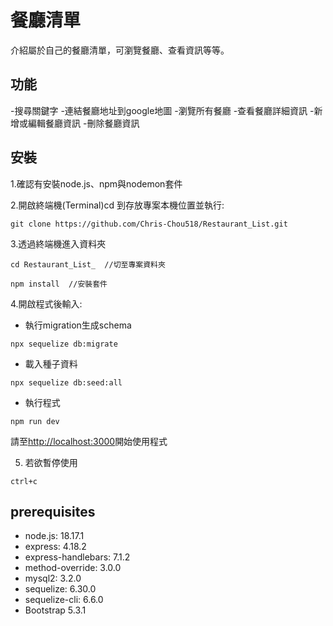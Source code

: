# 餐廳清單 

介紹屬於自己的餐廳清單，可瀏覽餐廳、查看資訊等等。

## 功能
-搜尋關鍵字
-連結餐廳地址到google地圖
-瀏覽所有餐廳
-查看餐廳詳細資訊
-新增或編輯餐廳資訊
-刪除餐廳資訊


## 安裝
1.確認有安裝node.js、npm與nodemon套件

2.開啟終端機(Terminal)cd 到存放專案本機位置並執行:

```
git clone https://github.com/Chris-Chou518/Restaurant_List.git
```

3.透過終端機進入資料夾

```
cd Restaurant_List_  //切至專案資料夾
```

```
npm install  //安裝套件
```

4.開啟程式後輸入:
- 執行migration生成schema
```
npx sequelize db:migrate
```
- 載入種子資料
```
npx sequelize db:seed:all  
```
- 執行程式
```
npm run dev  
```

請至[http://localhost:3000](http://localhost:3000)開始使用程式

5. 若欲暫停使用
```
ctrl+c
```
## prerequisites
- node.js: 18.17.1
- express: 4.18.2
- express-handlebars: 7.1.2
- method-override: 3.0.0
- mysql2: 3.2.0
- sequelize: 6.30.0
- sequelize-cli: 6.6.0
- Bootstrap 5.3.1


